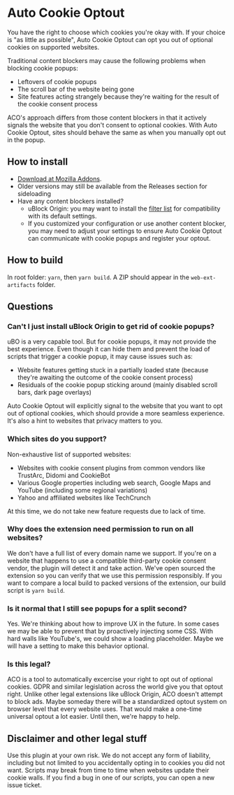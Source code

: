 # Auto Cookie Optout

You have the right to choose which cookies you're okay with. If your choice is "as little as possible", Auto Cookie Optout can opt you out of optional cookies on supported websites.

Traditional content blockers may cause the following problems when blocking cookie popups:
- Leftovers of cookie popups
- The scroll bar of the website being gone
- Site features acting strangely because they're waiting for the result of the cookie consent process

ACO's approach differs from those content blockers in that it actively signals the website that you don't consent to optional cookies. With Auto Cookie Optout, sites should behave the same as when you manually opt out in the popup.

## How to install
- [Download at Mozilla Addons](https://addons.mozilla.org/en-US/firefox/addon/auto-cookie-optout/).
- Older versions may still be available from the Releases section for sideloading
- Have any content blockers installed?
  - uBlock Origin: you may want to install the [filter list](https://raw.githubusercontent.com/CodyMcCodington/AutoCookieOptout/main/compatibilityList.txt) for compatibility with its default settings.
  - If you customized your configuration or use another content blocker, you may need to adjust your settings to ensure Auto Cookie Optout can communicate with cookie popups and register your optout.

## How to build
In root folder: `yarn`, then `yarn build`. A ZIP should appear in the `web-ext-artifacts` folder.

## Questions

### Can't I just install uBlock Origin to get rid of cookie popups?
uBO is a very capable tool. But for cookie popups, it may not provide the best experience. Even though it can hide them and prevent the load of scripts that trigger a cookie popup, it may cause issues such as:

- Website features getting stuck in a partially loaded state (because they're awaiting the outcome of the cookie consent process)
- Residuals of the cookie popup sticking around (mainly disabled scroll bars, dark page overlays)

Auto Cookie Optout will explicitly signal to the website that you want to opt out of optional cookies, which should provide a more seamless experience. It's also a hint to websites that privacy matters to you.

### Which sites do you support?
Non-exhaustive list of supported websites:

- Websites with cookie consent plugins from common vendors like TrustArc, Didomi and CookieBot
- Various Google properties including web search, Google Maps and YouTube (including some regional variations)
- Yahoo and affiliated websites like TechCrunch

At this time, we do not take new feature requests due to lack of time.

### Why does the extension need permission to run on all websites?
We don't have a full list of every domain name we support. If you're on a website that happens to use a compatible third-party cookie consent vendor, the plugin will detect it and take action. We've open sourced the extension so you can verify that we use this permission responsibly. If you want to compare a local build to packed versions of the extension, our build script is `yarn build`.

### Is it normal that I still see popups for a split second?
Yes. We're thinking about how to improve UX in the future. In some cases we may be able to prevent that by proactively injecting some CSS. With hard walls like YouTube's, we could show a loading placeholder. Maybe we will have a setting to make this behavior optional.

### Is this legal?
ACO is a tool to automatically excercise your right to opt out of optional cookies. GDPR and similar legislation across the world give you that optout right. Unlike other legal extensions like uBlock Origin, ACO doesn't attempt to block ads. Maybe someday there will be a standardized optout system on browser level that every website uses. That would make a one-time universal optout a lot easier. Until then, we're happy to help.

## Disclaimer and other legal stuff
Use this plugin at your own risk. We do not accept any form of liability, including but not limited to you accidentally opting in to cookies you did not want. Scripts may break from time to time when websites update their cookie walls. If you find a bug in one of our scripts, you can open a new issue ticket.